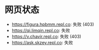 # 网页状态
- https://figura.hpbmm.repl.co: 失败 (403)
- https://qi.limqin.repl.co: 失败
- https://v.chavir.repl.co: 失败 (403)
- https://ask.skzey.repl.co: 失败
